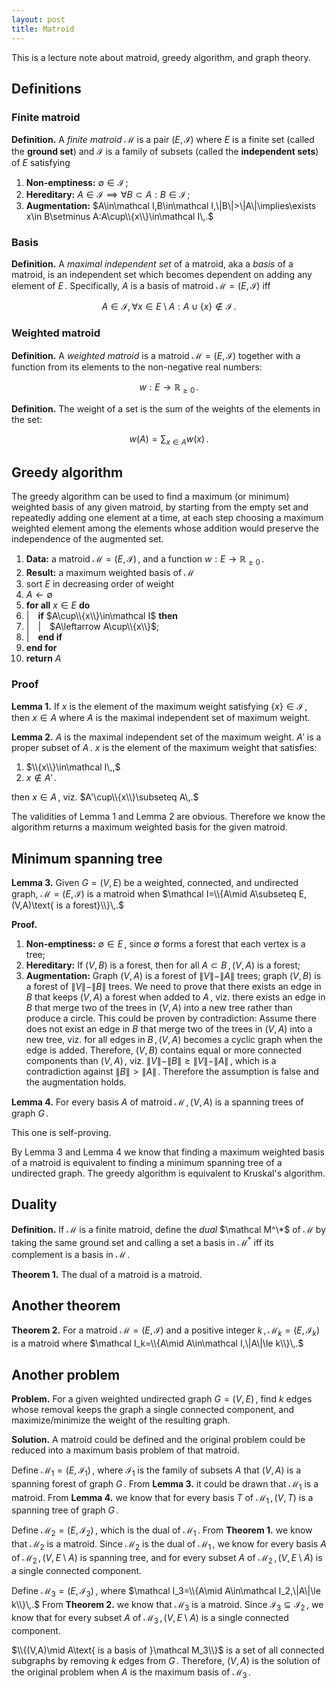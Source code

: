 ```yaml
---
layout: post
title: Matroid
---
```


This is a lecture note about matroid, greedy algorithm, and graph theory.

## Definitions

### Finite matroid

__Definition.__ A _finite matroid_ $\mathcal M$ is a pair $(E, \mathcal I)$ where $E$ is a finite set (called the __ground set__) and $\mathcal I$ is a family of subsets (called the __independent sets__) of $E$ satisfying

1. __Non-emptiness:__ $\emptyset\in\mathcal I\,;$
1. __Hereditary:__ $A\in\mathcal I\implies\forall B\subset A:B\in\mathcal I\,;$
1. __Augmentation:__ $A\in\mathcal I,B\in\mathcal I,\|B\|>\|A\|\implies\exists x\in B\setminus A:A\cup\\{x\\}\in\mathcal I\,.$

### Basis

__Definition.__ A _maximal independent set_ of a matroid, aka a _basis_ of a matroid, is an independent set which becomes dependent on adding any element of $E\,.$ Specifically, $A$ is a basis of matroid $\mathcal M=(E, \mathcal I)$ iff

$$A\in\mathcal I, \forall x\in E\setminus A:A\cup\{x\}\notin\mathcal I\,.$$

### Weighted matroid

__Definition.__ A _weighted matroid_ is a matroid $\mathcal M=(E, \mathcal I)$ together with a function from its elements to the non-negative real numbers:

$$w:E\to\mathbb R_{\ge0}\,.$$

__Definition.__ The weight of a set is the sum of the weights of the elements in the set:

$$w(A)=\sum_{x\in A}w(x)\,.$$

## Greedy algorithm

The greedy algorithm can be used to find a maximum (or minimum) weighted basis of any given matroid, by starting from the empty set and repeatedly adding one element at a time, at each step choosing a maximum weighted element among the elements whose addition would preserve the independence of the augmented set.

1. __Data:__ a matroid $\mathcal M=(E, \mathcal I)\,,$ and a function $w:E\to\mathbb R_{\ge0}\,.$
1. __Result:__ a maximum weighted basis of $\mathcal M$
1. sort $E$ in decreasing order of weight
1. $A\leftarrow\emptyset$
1. __for all__ $x\in E$ __do__
1. \|&emsp;__if__ $A\cup\\{x\\}\in\mathcal I$ __then__
1. \|&emsp;\|&emsp;$A\leftarrow A\cup\\{x\\}$;
1. \|&emsp;__end if__
1. __end for__
1. __return__ $A$

### Proof

__Lemma 1.__ If $x$ is the element of the maximum weight satisfying $\{x\}\in \mathcal I\,,$ then $x\in A$ where $A$ is the maximal independent set of maximum weight.

__Lemma 2.__ $A$ is the maximal independent set of the maximum weight. $A'$ is a proper subset of $A\,.$ $x$ is the element of the maximum weight that satisfies:

1. $\\{x\\}\in\mathcal I\,,$
1. $x\notin A'\,.$

then $x\in A\,,$ viz. $A'\cup\\{x\\}\subseteq A\,.$

The validities of Lemma 1 and Lemma 2 are obvious. Therefore we know the algorithm returns a maximum weighted basis for the given matroid.

## Minimum spanning tree

__Lemma 3.__ Given $G=(V,E)$ be a weighted, connected, and undirected graph, $\mathcal M=(E, \mathcal I)$ is a matroid when $\mathcal I=\\{A\mid A\subseteq E,(V,A)\text{ is a forest}\\}\,.$

__Proof.__

1. __Non-emptiness:__ $\emptyset\in E\,,$ since $\emptyset$ forms a forest that each vertex is a tree;
1. __Hereditary:__ If $(V,B)$ is a forest, then for all $A\subset B\,,\,(V,A)$ is a forest;
1. __Augmentation:__ Graph $(V,A)$ is a forest of $\|V\|-\|A\|$ trees; graph $(V,B)$ is a forest of $\|V\|-\|B\|$ trees. We need to prove that there exists an edge in $B$ that keeps $(V,A)$ a forest when added to $A\,,$ viz. there exists an edge in $B$ that merge two of the trees in $(V,A)$ into a new tree rather than produce a circle. This could be proven by contradiction: Assume there does not exist an edge in $B$ that merge two of the trees in $(V,A)$ into a new tree, viz. for all edges in $B\,,\,(V,A)$ becomes a cyclic graph when the edge is added. Therefore, $(V,B)$ contains equal or more connected components than $(V,A)\,,$ viz. $\|V\|-\|B\|\ge\|V\|-\|A\|\,,$ which is a contradiction against $\|B\|>\|A\|\,.$ Therefore the assumption is false and the augmentation holds.

__Lemma 4.__ For every basis $A$ of matroid $\mathcal M\,,\,(V,A)$ is a spanning trees of graph $G\,.$

This one is self-proving.

By Lemma 3 and Lemma 4 we know that finding a maximum weighted basis of a matroid is equivalent to finding a minimum spanning tree of a undirected graph. The greedy algorithm is equivalent to Kruskal's algorithm.

## Duality

__Definition.__ If $\mathcal M$ is a finite matroid, define the _dual_ $\mathcal M^\*$ of $\mathcal M$ by taking the same ground set and calling a set a basis in $\mathcal M^*$ iff its complement is a basis in $\mathcal M\,.$

__Theorem 1.__ The dual of a matroid is a matroid.

## Another theorem

__Theorem 2.__ For a matroid $\mathcal M=(E,\mathcal I)$ and a positive integer $k\,,\,\mathcal M_k=(E,\mathcal I_k)$ is a matroid where $\mathcal I_k=\\{A\mid A\in\mathcal I,\|A\|\le k\\}\,.$

## Another problem

__Problem.__ For a given weighted undirected graph $G=(V, E)\,,$ find $k$ edges whose removal keeps the graph a single connected component, and maximize/minimize the weight of the resulting graph.

__Solution.__ A matroid could be defined and the original problem could be reduced into a maximum basis problem of that matroid.

Define $\mathcal M_1=(E,\mathcal I_1)\,,$ where $\mathcal I_1$ is the family of subsets $A$ that $(V,A)$ is a spanning forest of graph $G\,.$ From __Lemma 3.__ it could be drawn that $\mathcal M_1$ is a matroid. From __Lemma 4.__ we know that for every basis $T$ of $\mathcal M_1\,,\,(V,T)$ is a spanning tree of graph $G\,.$

Define $\mathcal M_2=(E,\mathcal I_2)\,,$ which is the dual of $\mathcal M_1\,.$ From __Theorem 1.__ we know that $\mathcal M_2$ is a matroid. Since $\mathcal M_2$ is the dual of $\mathcal M_1\,,$ we know for every basis $A$ of $\mathcal M_2\,,\,(V,E\setminus A)$ is spanning tree, and for every subset $A$ of $\mathcal M_2\,,\,(V,E\setminus A)$ is a single connected component.

Define $\mathcal M_3=(E,\mathcal I_3)\,,$ where $\mathcal I_3=\\{A\mid A\in\mathcal I_2,\|A\|\le k\\}\,.$ From __Theorem 2.__ we know that $\mathcal M_3$ is a matroid. Since $\mathcal I_3\subseteq\mathcal I_2\,,$ we know that for every subset $A$ of $\mathcal M_3\,,\,(V,E\setminus A)$ is a single connected component.

$\\{(V,A)\mid A\text{ is a basis of }\mathcal M_3\\}$ is a set of all connected subgraphs by removing $k$ edges from $G\,.$ Therefore, $(V,A)$ is the solution of the original problem when $A$ is the maximum basis of $\mathcal M_3\,.$

